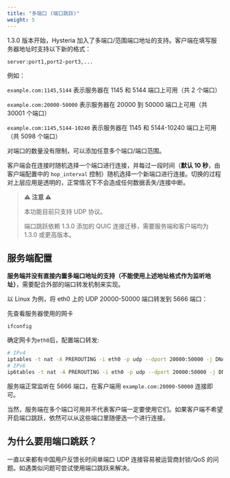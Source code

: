 ```yaml
---
title: "多端口 (端口跳跃)"
weight: 5
---
```


1.3.0 版本开始，Hysteria 加入了多端口/范围端口地址的支持。客户端在填写服务器地址时支持以下新的格式：

```
server:port1,port2-port3,...
```

例如：

`example.com:1145,5144` 表示服务器在 1145 和 5144 端口上可用（共 2 个端口）

`example.com:20000-50000` 表示服务器在 20000 到 50000 端口上可用（共 30001 个端口）

`example.com:1145,5144-10240` 表示服务器在 1145 和 5144-10240 端口上可用（共 5098 个端口）

对端口的数量没有限制，可以添加任意多个端口/端口范围。

客户端会在连接时随机选择一个端口进行连接，并每过一段时间（**默认 10 秒**，由客户端配置中的 `hop_interval` 控制）随机选择一个新端口进行连接。切换的过程对上层应用是透明的，正常情况下不会造成任何数据丢失/连接中断。

> **⚠ 注意 ⚠**
>
> 本功能目前只支持 UDP 协议。
> 
> 端口跳跃依赖 1.3.0 添加的 QUIC 连接迁移，需要服务端和客户端均为 1.3.0 或更高版本。

## 服务端配置

**服务端并没有直接内置多端口地址的支持（不能使用上述地址格式作为监听地址）**，需要配合外部的端口转发机制来实现。

以 Linux 为例，将 eth0 上的 UDP 20000-50000 端口转发到 5666 端口：

先查看服务器使用的网卡
```shell
ifconfig
```

确定网卡为`eth0`后，配置端口转发:

```bash
# IPv4
iptables -t nat -A PREROUTING -i eth0 -p udp --dport 20000:50000 -j DNAT --to-destination :5666
# IPv6
ip6tables -t nat -A PREROUTING -i eth0 -p udp --dport 20000:50000 -j DNAT --to-destination :5666
```

服务端正常监听在 5666 端口，在客户端用 `example.com:20000-50000` 连接即可。

当然，服务端在多个端口可用并不代表客户端一定要使用它们。如果客户端不希望开启端口跳跃，依然可以从这些端口里随便选一个进行连接。

## 为什么要用端口跳跃？

一直以来都有中国用户反馈长时间单端口 UDP 连接容易被运营商封锁/QoS 的问题。如遇类似问题可尝试使用端口跳跃来解决。

